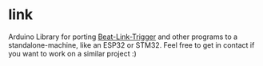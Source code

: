 # link

Arduino Library for porting [Beat-Link-Trigger](https://github.com/Deep-Symmetry/beat-link-trigger#beat-link-trigger) and other programs to a standalone-machine, like an ESP32 or STM32.
Feel free to get in contact if you want to work on a similar project :) 
